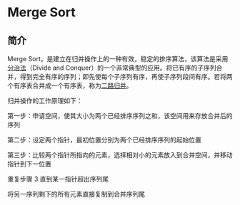 # Merge Sort

## 简介

Merge Sort，是建立在归并操作上的一种有效，稳定的排序算法，该算法是采用[分治法](https://baike.baidu.com/item/分治法/2407337)（Divide and Conquer）的一个非常典型的应用。将已有序的子序列合并，得到完全有序的序列；即先使每个子序列有序，再使子序列段间有序。若将两个有序表合并成一个有序表，称为[二路归并](https://baike.baidu.com/item/二路归并/53201558)。

归并操作的工作原理如下：

第一步：申请空间，使其大小为两个已经排序序列之和，该空间用来存放合并后的序列

第二步：设定两个指针，最初位置分别为两个已经排序序列的起始位置

第三步：比较两个指针所指向的元素，选择相对小的元素放入到合并空间，并移动指针到下一位置

重复步骤 3 直到某一指针超出序列尾

将另一序列剩下的所有元素直接复制到合并序列尾
